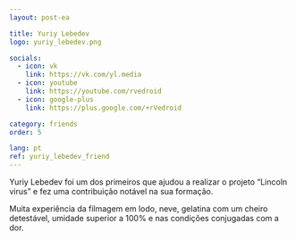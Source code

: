 ```yaml
---
layout: post-ea

title: Yuriy Lebedev
logo: yuriy_lebedev.png

socials:
  - icon: vk
    link: https://vk.com/yl.media
  - icon: youtube
    link: https://youtube.com/rvedroid
  - icon: google-plus
    link: https://plus.google.com/+rVedroid

category: friends
order: 5

lang: pt
ref: yuriy_lebedev_friend
---
```


Yuriy Lebedev foi um dos primeiros que ajudou a realizar o projeto “Lincoln virus” e fez uma contribuição notável na sua formação.

Muita experiência da filmagem em lodo, neve, gelatina com um cheiro detestável, umidade superior a 100% e nas condições conjugadas com a dor.
